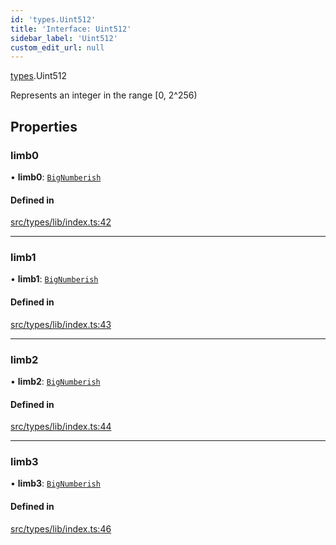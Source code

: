 ```yaml
---
id: 'types.Uint512'
title: 'Interface: Uint512'
sidebar_label: 'Uint512'
custom_edit_url: null
---
```


[types](../namespaces/types.md).Uint512

Represents an integer in the range [0, 2^256)

## Properties

### limb0

• **limb0**: [`BigNumberish`](../namespaces/types.md#bignumberish)

#### Defined in

[src/types/lib/index.ts:42](https://github.com/starknet-io/starknet.js/blob/v6.23.1/src/types/lib/index.ts#L42)

---

### limb1

• **limb1**: [`BigNumberish`](../namespaces/types.md#bignumberish)

#### Defined in

[src/types/lib/index.ts:43](https://github.com/starknet-io/starknet.js/blob/v6.23.1/src/types/lib/index.ts#L43)

---

### limb2

• **limb2**: [`BigNumberish`](../namespaces/types.md#bignumberish)

#### Defined in

[src/types/lib/index.ts:44](https://github.com/starknet-io/starknet.js/blob/v6.23.1/src/types/lib/index.ts#L44)

---

### limb3

• **limb3**: [`BigNumberish`](../namespaces/types.md#bignumberish)

#### Defined in

[src/types/lib/index.ts:46](https://github.com/starknet-io/starknet.js/blob/v6.23.1/src/types/lib/index.ts#L46)
